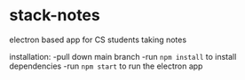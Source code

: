 # stack-notes
electron based app for CS students taking notes


installation:
-pull down main branch
-run ```npm install``` to install dependencies
-run ```npm start``` to run the electron app
